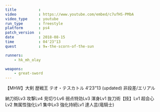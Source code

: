 ```yaml
---
title          :
video          : https://www.youtube.com/embed/c7ufHS-PMbA
video_type     : youtube
run_type       : freestyle
platform       : ps4
patch_version  :
date           : 2018-08-15
time           : 04'23"13
quest          : 9★-the-scorn-of-the-sun

runners:
    - hk_mh_olay

weapons:
    - great-sword
---
```

【MHW】大剣 歴戦王 テオ・テスカトル 4‘23“13 (updated) 非段差/エリアル

納刀術Lv3 攻撃Lv4 見切りLv6 弱点特効Lv3 渾身Lv1 抜刀術【技】Lv1 超会心Lv2 無属性強化Lv1 集中Lv3 強化持続Lv1 達人芸(竜騎士)
